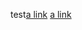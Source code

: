 test[a link](https://github.com/user/repo/blob/branch/other_file.md)
[a link](https://github.com/user/repo/blob/branch/other_file.md)
